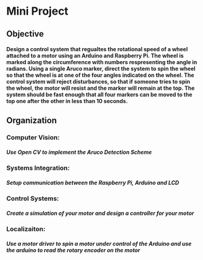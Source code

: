 # Mini Project

## Objective
#### Design a control system that regualtes the rotational speed of a wheel attached to a motor using an Arduino and Raspberry Pi. The wheel is marked along the circumference with numbers respresenting the angle in radians. Using a single Aruco marker, direct the system to spin the wheel so that the wheel is at one of the four angles indicated on the wheel. The control system will reject disturbances, so that if someone tries to spin the wheel, the motor will resist and the marker will remain at the top. The system should be fast enough that all four markers can be moved to the top one after the other in less than 10 seconds.

## Organization

### Computer Vision:
##### Use Open CV to implement the Aruco Detection Scheme

### Systems Integration:
##### Setup communication between the Raspberry Pi, Arduino and LCD

### Control Systems:
##### Create a simulation of your motor and design a controller for your motor

### Localizaiton:
##### Use a motor driver to spin a motor under control of the Arduino and use the arduino to read the rotary encoder on the motor
